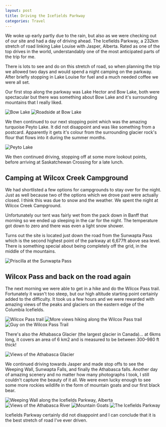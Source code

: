 ```yaml
---
layout: post
title: Driving the Icefields Parkway
categories: Travel
---
```


We woke up early partly due to the rain, but also as we were checking out of our site and had a day of driving ahead. The Icefields Parkway, a 232km stretch of road linking Lake Louise with Jasper, Alberta. Rated as one of the top drives in the world, understandably one of the most anticipated parts of the trip for me.

There is lots to see and do on this stretch of road, so when planning the trip we allowed two days and would spend a night camping on the parkway. After briefly stopping in Lake Louise for fuel and a much needed coffee we were all set.

Our first stop along the parkway was Lake Hector and Bow Lake, both were spectacular but there was something about Bow Lake and it's surrounding mountains that I really liked.

<img src="/images/bow-lake.jpg"
  srcset="/images/bow-lake-sm.jpg 480w, /images/bow-lake-sm-2x.jpg 960w, /images/bow-lake.jpg 700w, /images/bow-lake-2x.jpg 1400w"
  sizes="(max-width: 500px) 480px" alt="Bow Lake">
<img src="/images/roadside-at-bow-lake.jpg"
  srcset="/images/roadside-at-bow-lake-sm.jpg 480w, /images/roadside-at-bow-lake-sm-2x.jpg 960w, /images/roadside-at-bow-lake.jpg 700w, /images/roadside-at-bow-lake-2x.jpg 1400w"
  sizes="(max-width: 500px) 480px" alt="Roadside at Bow Lake">

We then continued to our next stopping point which was the amazing turquoise Peyto Lake. It did not disappoint and was like something from a postcard. Apparently it gets it's colour from the surrounding glacier rock's flour that flows into it during the summer months.

<img src="/images/peyto-lake.jpg"
  srcset="/images/peyto-lake-sm.jpg 480w, /images/peyto-lake-sm-2x.jpg 960w, /images/peyto-lake.jpg 700w, /images/peyto-lake-2x.jpg 1400w"
  sizes="(max-width: 500px) 480px" alt="Peyto Lake">

We then continued driving, stopping off at some more lookout points, before arriving at Saskatchewan Crossing for a late lunch.

## Camping at Wilcox Creek Campground

We had shortlisted a few options for campgrounds to stay over for the night. Just as well because two of the options which we drove past were actually closed. I think this was due to snow and the weather. We spent the night at Wilcox Creek Campground.

Unfortunately our tent was fairly wet from the pack down in Banff that morning so we ended up sleeping in the car for the night. The temperature got down to zero and there was even a light snow shower.

Turns out the site is located just down the road from the Sunwapta Pass which is the second highest point of the parkway at 6,677ft above sea level. There is something special about being completely off the grid, in the middle of the mountains.

<img src="/images/priscilla-at-the-sunwapta-pass.jpg"
  srcset="/images/priscilla-at-the-sunwapta-pass-sm.jpg 480w, /images/priscilla-at-the-sunwapta-pass-sm-2x.jpg 960w, /images/priscilla-at-the-sunwapta-pass.jpg 700w, /images/priscilla-at-the-sunwapta-pass-2x.jpg 1400w"
  sizes="(max-width: 500px) 480px" alt="Priscilla at the Sunwapta Pass">

## Wilcox Pass and back on the road again

The next morning we were able to get in a hike and do the Wilcox Pass trail. Fortunately it wasn't too steep, but our high altitude starting point certainly added to the difficulty. It took us a few hours and we were rewarded with amazing views of the peaks and glaciers on the eastern edge of the Columbia Icefields.

<img src="/images/wilcox-pass-trail.jpg"
  srcset="/images/wilcox-pass-trail-sm.jpg 480w, /images/wilcox-pass-trail-sm-2x.jpg 960w, /images/wilcox-pass-trail.jpg 700w, /images/wilcox-pass-trail-2x.jpg 1400w"
  sizes="(max-width: 500px) 480px" alt="Wilcox Pass trail">
<img src="/images/wilcox-pass-trail-2.jpg"
  srcset="/images/wilcox-pass-trail-2-sm.jpg 480w, /images/wilcox-pass-trail-2-sm-2x.jpg 960w, /images/wilcox-pass-trail-2.jpg 700w, /images/wilcox-pass-trail-2-2x.jpg 1400w"
  sizes="(max-width: 500px) 480px" alt="More views hiking along the Wilcox Pass trail">
<img src="/images/guy-on-the-wilcox-pass-trail.jpg"
  srcset="/images/guy-on-the-wilcox-pass-trail-sm.jpg 480w, /images/guy-on-the-wilcox-pass-trail-sm-2x.jpg 960w, /images/guy-on-the-wilcox-pass-trail.jpg 700w, /images/guy-on-the-wilcox-pass-trail-2x.jpg 1400w"
  sizes="(max-width: 500px) 480px" alt="Guy on the Wilcox Pass Trail">

There's also the Athabasca Glacier (the largest glacier in Canada)... at 6kms long, it covers an area of 6 km2 and is measured to be between 300–980 ft thick!

<img src="/images/athabasca-glacier.jpg"
  srcset="/images/athabasca-glacier-sm.jpg 480w, /images/athabasca-glacier-sm-2x.jpg 960w, /images/athabasca-glacier.jpg 700w, /images/athabasca-glacier-2x.jpg 1400w"
  sizes="(max-width: 500px) 480px" alt="Views of the Athabasca Glacier">

We continued driving towards Jasper and made stop offs to see the Weeping Wall, Sunwapta Falls, and finally the Athabasca falls. Another day of amazing scenery and no matter how many photographs I took, I still couldn't capture the beauty of it all. We were even lucky enough to see some more rockies wildlife in the form of mountain goats and our first black bear.

<img src="/images/weeping-wall.jpg"
  srcset="/images/weeping-wall-sm.jpg 480w, /images/weeping-wall-sm-2x.jpg 960w, /images/weeping-wall.jpg 700w, /images/weeping-wall-2x.jpg 1400w"
  sizes="(max-width: 500px) 480px" alt="Weeping Wall along the Icefields Parkway, Alberta">
<img src="/images/athabasca-river.jpg"
  srcset="/images/athabasca-river-sm.jpg 480w, /images/athabasca-river-sm-2x.jpg 960w, /images/athabasca-river.jpg 700w, /images/athabasca-river-2x.jpg 1400w"
  sizes="(max-width: 500px) 480px" alt="Views of the Athabasca River">
<img src="/images/mountain-goats.jpg"
  srcset="/images/mountain-goats-sm.jpg 480w, /images/mountain-goats-sm-2x.jpg 960w, /images/mountain-goats.jpg 700w, /images/mountain-goats-2x.jpg 1400w"
  sizes="(max-width: 500px) 480px" alt="Mountain Goats">
<img src="/images/the-icefields-parkway.jpg"
  srcset="/images/the-icefields-parkway-sm.jpg 480w, /images/the-icefields-parkway-sm-2x.jpg 960w, /images/the-icefields-parkway.jpg 700w, /images/the-icefields-parkway-2x.jpg 1400w"
  sizes="(max-width: 500px) 480px" alt="The Icefields Parkway">

Icefields Parkway certainly did not disappoint and I can conclude that it is the best stretch of road I've ever driven.
